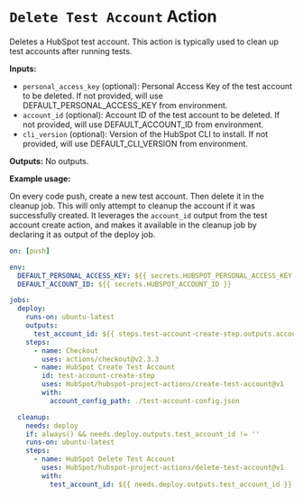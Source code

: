# `Delete Test Account` Action

Deletes a HubSpot test account. This action is typically used to clean up test accounts after running tests.

**Inputs:**

- `personal_access_key` (optional): Personal Access Key of the test account to be deleted. If not provided, will use DEFAULT_PERSONAL_ACCESS_KEY from environment.
- `account_id` (optional): Account ID of the test account to be deleted. If not provided, will use DEFAULT_ACCOUNT_ID from environment.
- `cli_version` (optional): Version of the HubSpot CLI to install. If not provided, will use DEFAULT_CLI_VERSION from environment.

**Outputs:**
No outputs.

**Example usage:**

On every code push, create a new test account. Then delete it in the cleanup job. This will only attempt to cleanup the account if it was successfully created. It leverages the `account_id` output from the test account create action, and makes it available in the cleanup job by declaring it as output of the deploy job.

```yaml
on: [push]

env:
  DEFAULT_PERSONAL_ACCESS_KEY: ${{ secrets.HUBSPOT_PERSONAL_ACCESS_KEY }}
  DEFAULT_ACCOUNT_ID: ${{ secrets.HUBSPOT_ACCOUNT_ID }}

jobs:
  deploy:
    runs-on: ubuntu-latest
    outputs:
      test_account_id: ${{ steps.test-account-create-step.outputs.account_id }}
    steps:
      - name: Checkout
        uses: actions/checkout@v2.3.3
      - name: HubSpot Create Test Account
        id: test-account-create-step
        uses: HubSpot/hubspot-project-actions/create-test-account@v1
        with:
          account_config_path: ./test-account-config.json

  cleanup:
    needs: deploy
    if: always() && needs.deploy.outputs.test_account_id != ''
    runs-on: ubuntu-latest
    steps:
      - name: HubSpot Delete Test Account
        uses: HubSpot/hubspot-project-actions/delete-test-account@v1
        with:
          test_account_id: ${{ needs.deploy.outputs.test_account_id }}
```
